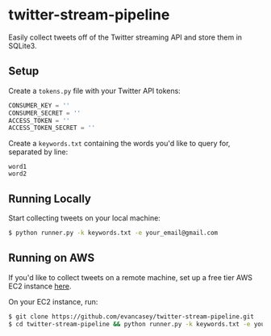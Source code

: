 twitter-stream-pipeline
======================

Easily collect tweets off of the Twitter streaming API and store them in SQLite3. 

Setup
-----
Create a `tokens.py` file with your Twitter API tokens:
```python
CONSUMER_KEY = ''
CONSUMER_SECRET = ''
ACCESS_TOKEN = ''
ACCESS_TOKEN_SECRET = ''
```
Create a `keywords.txt` containing the words you'd like to query for, separated by line:
```
word1
word2
```

Running Locally
---------------

Start collecting tweets on your local machine:
```bash
$ python runner.py -k keywords.txt -e your_email@gmail.com
```

Running on AWS
--------------

If you'd like to collect tweets on a remote machine, set up a free tier AWS EC2 instance [here](http://aws.amazon.com/ec2/).

On your EC2 instance, run:
```bash
$ git clone https://github.com/evancasey/twitter-stream-pipeline.git
$ cd twitter-stream-pipeline && python runner.py -k keywords.txt -e you_email@gmail.com
```
